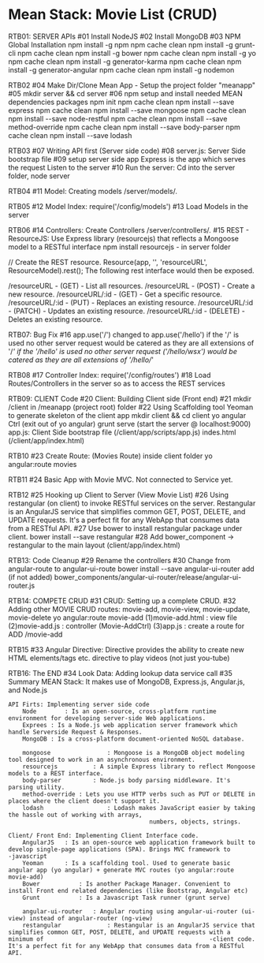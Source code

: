 # Mean Stack: Movie List (CRUD)

RTB01: SERVER APIs
#01 Install NodeJS
#02 Install MongoDB
#03 NPM Global Installation
   npm install -g npm
   npm cache clean
   npm install -g grunt-cli 
   npm cache clean
   npm install -g bower 
   npm cache clean
   npm install -g yo 
   npm cache clean
   npm install -g generator-karma 
   npm cache clean
   npm install -g generator-angular
   npm cache clean
   npm install -g nodemon


RTB02
#04 Make Dir/Clone Mean App - Setup the project folder "meanapp"
#05 mkdir server && cd server
#06 npm setup and install needed MEAN dependencies packages
   npm init
   npm cache clean
   npm install --save express
   npm cache clean
   npm install --save mongoose
   npm cache clean
   npm install --save node-restful
   npm cache clean
   npm install --save method-override
   npm cache clean
   npm install --save body-parser
   npm cache clean
   npm install --save lodash


RTB03
#07 Writing API first (Server side code)
#08 server.js: Server Side bootstrap file
#09 setup server side app
   Express is the app which serves the request
   Listen to the server
#10 Run the server: Cd into the server folder, node server


RTB04
#11 Model: Creating models /server/models/*.*


RTB05
#12 Model Index: require('/config/models')
#13 Load Models in the server


RTB06
#14 Controllers: Create Controllers /server/controllers/*.*
#15 REST - ResourceJS: Use Express library (resourcejs) that reflects a Mongoose model to a RESTful interface
  npm install resourcejs - in server folder
  
  // Create the REST resource. 
  Resource(app, '', 'resourceURL', ResourceModel).rest();
  The following rest interface would then be exposed.

  /resourceURL - (GET) - List all resources.
  /resourceURL - (POST) - Create a new resource.
  /resourceURL/:id - (GET) - Get a specific resource.
  /resourceURL/:id - (PUT) - Replaces an existing resource.
  /resourceURL/:id - (PATCH) - Updates an existing resource.
  /resourceURL/:id - (DELETE) - Deletes an existing resource.


RTB07: Bug Fix
#16 app.use('/') changed to app.use('/hello')
  if the '/' is used no other server request would be catered as they are all extensions of '/*'
  if the '/hello' is used no other server request ('/hello/wsx') would be catered as they are all extensions of '/hello/*'


RTB08
#17 Controller Index: require('/config/routes')
#18 Load Routes/Controllers in the server so as to access the REST services


RTB09: CLIENT Code
#20 Client: Building Client side (Front end)
#21 mkdir /client in /meanapp (project root) folder
#22 Using Scaffolding tool Yeoman to generate skeleton of the client app
	mkdir client && cd client
	yo angular
	Ctrl (exit out of yo angular)
	grunt serve (start the server @ localhost:9000) 
	app.js: Client Side bootstrap file (/client/app/scripts/app.js)
	indes.html (/client/app/index.html)


RTB10
#23 Create Route: (Movies Route) inside client folder
	yo angular:route movies


RTB11
#24 Basic App with Movie MVC. Not connected to Service yet.


RTB12
#25 Hooking up Client to Server (View Movie List)
#26 Using restangular (on client) to invoke RESTful services on the server.
	Restangular is an AngularJS service that simplifies common GET, POST, DELETE, and UPDATE requests.
	It's a perfect fit for any WebApp that consumes data from a RESTful API.
#27 Use bower to install restangular package under client.
	bower install --save restangular
#28 Add bower_component -> restangular to the main layout (client/app/index.html)


RTB13: Code Cleanup
#29 Rename the controllers
#30 Change from angular-route to angular-ui-route
	bower install --save angular-ui-router
	add (if not added) bower_components/angular-ui-router/release/angular-ui-router.js


RTB14: COMPETE CRUD
#31 CRUD: Setting up a complete CRUD.
#32 Adding other MOVIE CRUD routes: movie-add, movie-view, movie-update, movie-delete
	yo angular:route movie-add 
		(1)movie-add.html	: view file
		(2)movie-add.js		: controller (Movie-AddCtrl)
		(3)app.js					: create a route for ADD /movie-add
	
RTB15
#33 Angular Directive: Directive provides the ability to create new HTML elements/tags etc.
	<youtube> directive to play videos (not just you-tube)


RTB16: The END
#34 Look Data: Adding lookup data service call
#35 Summary
	MEAN Stack: It makes use of MongoDB, Express.js, Angular.js, and Node.js
	
	API Firts: Implementing server side code
		Node		: Is an open-source, cross-platform runtime environment for developing server-side Web applications.
		Exprees	: Is a Node.js web application server framework which handle Serverside Request & Responses.
		MongoDB	: Is a cross-platform document-oriented NoSQL database.
		
		mongoose				: Mongoose is a MongoDB object modeling tool designed to work in an asynchronous environment.
		resourcejs			: A simple Express library to reflect Mongoose models to a REST interface.
		body-parser			: Node.js body parsing middleware. It's parsing utility.
		method-override : Lets you use HTTP verbs such as PUT or DELETE in places where the client doesn't support it.
		lodash					: Lodash makes JavaScript easier by taking the hassle out of working with arrays,
											numbers, objects, strings.

	Client/ Front End: Implementing Client Interface code.
		AngularJS	: Is an open-source web application framework built to develop single-page applications (SPA). Brings MVC framework to 												-javascript
		Yeoman		: Is a scaffolding tool. Used to generate basic angular app (yo angular) + generate MVC routes (yo angular:route movie-add)
		Bower			: Is another Package Manager. Convenient to install Front end related dependencies (like Bootstrap, Angular etc)
		Grunt			: Is a Javascript Task runner (grunt serve)
		
		angular-ui-router	: Angular routing using angular-ui-router (ui-view) instead of angular-router (ng-view)
		restangular				: Restangular is an AngularJS service that simplifies common GET, POST, DELETE, and UPDATE requests with a minimum of 												-client code. It's a perfect fit for any WebApp that consumes data from a RESTful API.
		
		